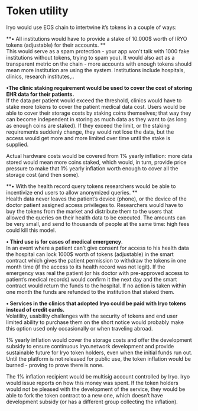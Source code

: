 # Token utility



Iryo would use EOS chain to intertwine it’s tokens in a couple of ways:



**• All institutions would have to provide a stake of 10.000$  worth of IRYO tokens \(adjustable\)  for their accounts. **  
This would serve as a spam protection - your app won't talk with 1000 fake institutions without tokens, trying to spam you\). It would also act as a transparent metric on the chain - more accounts with enough tokens should mean more institution are using the system. Institutions include hospitals, clinics, research institutes,..



**•The clinic staking requirement would be used to cover the cost of storing EHR data for their patients.**   
If the data per patient would exceed the threshold, clinics would have to stake more tokens to cover the patient medical data cost. Users would be able to cover their storage costs by staking coins themselves; that way they can become independent in storing as much data as they want to \(as long as enough coins are staked\). If they exceed the limit, or the staking requirements suddenly change, they would not lose the data, but the access would get more and more limited over time until the stake is supplied.

Actual hardware costs would be covered from 1% yearly inflation: more data stored would mean more coins staked, which would, in turn, provide price pressure to make that 1% yearly inflation worth enough to cover all the storage cost \(and then some\).



**• With the health record query tokens researchers would be able to incentivize end users to allow anonymized queries. **  
Health data never leaves the patient’s device \(phone\), or the device of the doctor patient assigned access privileges to. Researchers would have to buy the tokens from the market and distribute them to the users that allowed the queries on their health data to be executed. The amounts can be very small, and send to thousands of people at the same time: high fees could kill this model.



**• Third use is for cases of medical emergency**.   
In an event where a patient can’t give consent for access to his health data the hospital can lock 1000$ worth of tokens \(adjustable\) in the smart contract which gives the patient permission to withdraw the tokens in one month time \(if the access to its health record was not legit\). If the emergency was real the patient \(or his doctor with pre-approved access to patient’s medical records\) would confirm it the next day and the smart contract would return the funds to the hospital. If no action is taken within one month the funds are refunded to the institution that staked them.



**• Services in the clinics that adopted Iryo could be paid with Iryo tokens instead of  credit cards.**   
Volatility, usability challenges with the security of tokens and end user limited ability to purchase them on the short notice would probably make this option used only occasionally or when traveling abroad. 



1% yearly inflation would cover the storage costs and offer the development subsidy to ensure continuous Iryo.network development and provide sustainable future for Iryo token holders, even when the initial funds run out. Until the platform is not released for public use, the token inflation would be burned - proving to prove there is none.



The 1% inflation recipient would be multisig account controlled by Iryo. Iryo would issue reports on how this money was spent. If the token holders would not be pleased with the development  of the service, they would be able to fork the token contract to a new one, which doesn’t have development subsidy \(or has a different group collecting the inflation\).



